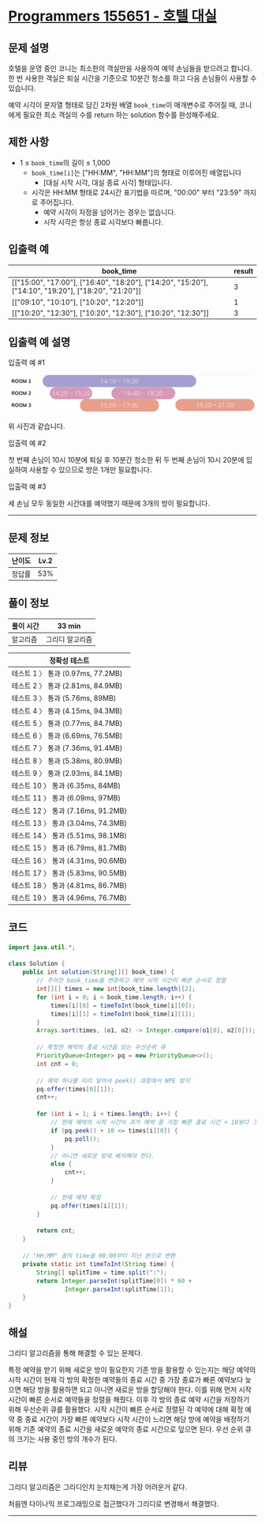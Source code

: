 # [Programmers 155651 - 호텔 대실](https://school.programmers.co.kr/learn/courses/30/lessons/155651)

## 문제 설명

호텔을 운영 중인 코니는 최소한의 객실만을 사용하여 예약 손님들을 받으려고 합니다. 한 번 사용한 객실은 퇴실 시간을 기준으로 10분간 청소를 하고 다음 손님들이 사용할 수 있습니다.

예약 시각이 문자열 형태로 담긴 2차원 배열 `book_time`이 매개변수로 주어질 때, 코니에게 필요한 최소 객실의 수를 return 하는 solution 함수를 완성해주세요.

## 제한 사항

- 1 ≤ `book_time`의 길이 ≤ 1,000
  - `book_time[i]`는 ["HH:MM", "HH:MM"]의 형태로 이루어진 배열입니다
    - [대실 시작 시각, 대실 종료 시각] 형태입니다.
  - 시각은 HH:MM 형태로 24시간 표기법을 따르며, "00:00" 부터 "23:59" 까지로 주어집니다.
    - 예약 시각이 자정을 넘어가는 경우는 없습니다.
    - 시작 시각은 항상 종료 시각보다 빠릅니다.

## 입출력 예

| book_time                                                                                            | result |
| ---------------------------------------------------------------------------------------------------- | ------ |
| [["15:00", "17:00"], ["16:40", "18:20"], ["14:20", "15:20"], ["14:10", "19:20"], ["18:20", "21:20"]] | 3      |
| [["09:10", "10:10"], ["10:20", "12:20"]]                                                             | 1      |
| [["10:20", "12:30"], ["10:20", "12:30"], ["10:20", "12:30"]]                                         | 3      |

## 입출력 예 설명

입출력 예 #1

![](./assets/photo1.png)

위 사진과 같습니다.

입출력 예 #2

첫 번째 손님이 10시 10분에 퇴실 후 10분간 청소한 뒤 두 번째 손님이 10시 20분에 입실하여 사용할 수 있으므로 방은 1개만 필요합니다.

입출력 예 #3

세 손님 모두 동일한 시간대를 예약했기 때문에 3개의 방이 필요합니다.

---

## 문제 정보

| 난이도 | Lv.2 |
| ------ | ---- |
| 정답률 | 53%  |

## 풀이 정보

| 풀이 시간 | 33 min          |
| --------- | --------------- |
| 알고리즘  | 그리디 알고리즘 |

| 정확성 테스트                      |
| ---------------------------------- |
| 테스트 1 〉 통과 (0.97ms, 77.2MB)  |
| 테스트 2 〉 통과 (2.81ms, 84.9MB)  |
| 테스트 3 〉 통과 (5.76ms, 89MB)    |
| 테스트 4 〉 통과 (4.15ms, 94.3MB)  |
| 테스트 5 〉 통과 (0.77ms, 84.7MB)  |
| 테스트 6 〉 통과 (6.69ms, 76.5MB)  |
| 테스트 7 〉 통과 (7.36ms, 91.4MB)  |
| 테스트 8 〉 통과 (5.38ms, 80.9MB)  |
| 테스트 9 〉 통과 (2.93ms, 84.1MB)  |
| 테스트 10 〉 통과 (6.35ms, 84MB)   |
| 테스트 11 〉 통과 (6.09ms, 97MB)   |
| 테스트 12 〉 통과 (7.16ms, 91.2MB) |
| 테스트 13 〉 통과 (3.04ms, 74.3MB) |
| 테스트 14 〉 통과 (5.51ms, 98.1MB) |
| 테스트 15 〉 통과 (6.79ms, 81.7MB) |
| 테스트 16 〉 통과 (4.31ms, 90.6MB) |
| 테스트 17 〉 통과 (5.83ms, 90.5MB) |
| 테스트 18 〉 통과 (4.81ms, 86.7MB) |
| 테스트 19 〉 통과 (4.96ms, 76.7MB) |

## 코드

```java
import java.util.*;

class Solution {
    public int solution(String[][] book_time) {
        // 주어진 book_time을 변환하고 예약 시작 시간이 빠른 순서로 정렬
        int[][] times = new int[book_time.length][2];
        for (int i = 0; i < book_time.length; i++) {
            times[i][0] = timeToInt(book_time[i][0]);
            times[i][1] = timeToInt(book_time[i][1]);
        }
        Arrays.sort(times, (o1, o2) -> Integer.compare(o1[0], o2[0]));

        // 확정한 예약의 종료 시간을 담는 우선순위 큐
        PriorityQueue<Integer> pq = new PriorityQueue<>();
        int cnt = 0;

        // 예약 하나를 미리 넣어서 peek() 과정에서 NPE 방지
        pq.offer(times[0][1]);
        cnt++;

        for (int i = 1; i < times.length; i++) {
            // 현재 예약의 시작 시간이 과거 예약 중 가장 빠른 종료 시간 + 10보다 크면 해당 방에 배치하면 된다.
            if (pq.peek() + 10 <= times[i][0]) {
                pq.poll();
            }
            // 아니면 새로운 방에 배치해야 한다.
            else {
                cnt++;
            }

            // 현재 예약 확정
            pq.offer(times[i][1]);
        }

        return cnt;
    }

    // "HH:MM" 꼴의 time을 00:00부터 지난 분으로 변환
    private static int timeToInt(String time) {
        String[] splitTime = time.split(":");
        return Integer.parseInt(splitTime[0]) * 60 +
                Integer.parseInt(splitTime[1]);
    }
}
```

## 해설

그리디 알고리즘을 통해 해결할 수 있는 문제다.

특정 예약을 받기 위해 새로운 방이 필요한지 기존 방을 활용할 수 있는지는 해당 예약의 시작 시간이 현재 각 방의 확정한 예약들의 종료 시간 중 가장 종료가 빠른 예약보다 늦으면 해당 방을 활용하면 되고 아니면 새로운 방을 할당해야 한다. 이를 위해 먼저 시작 시간이 빠른 순서로 예약들을 정렬을 해줬다. 이후 각 방의 종료 예약 시간을 저장하기 위해 우선순위 큐를 활용했다. 시작 시간이 빠른 순서로 정렬된 각 예약에 대해 확정 예약 중 종료 시간이 가장 빠른 예약보다 시작 시간이 느리면 해당 방에 예약을 배정하기 위해 기존 예약의 종료 시간을 새로운 예약의 종료 시간으로 덮으면 된다. 우선 순위 큐의 크기는 사용 중인 방의 개수가 된다.

## 리뷰

그리디 알고리즘은 그리디인치 눈치채는게 가장 어려운거 같다.

처음엔 다이나믹 프로그래밍으로 접근했다가 그리디로 변경해서 해결했다.

---
